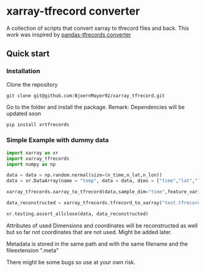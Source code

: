 # xarray-tfrecord converter

A collection of scripts that convert xarray to tfrecord files and back. This work was inspired by [pandas-tfrecords converter](https://github.com/schipiga/pandas-tfrecords)

## Quick start

### Installation
Clone the repository
```
git clone git@github.com:BjoernMayer92/xarray_tfrecord.git
```
Go to the folder and install the package. Remark: Dependencies will be updated soon
```python
pip install xrtfrecords
```

### Simple Example with dummy data
```python
import xarray as xr
import xarray_tfrecords
import numpy as np

data = data = np.random.normal(size=(n_time,n_lat,n_lon))
data = xr.DataArray(name = "temp", data = data, dims = ["time","lat","lon"], coords= {"time":range(n_time),"lat":range(n_lat),"lon":range(n_lon)}).to_dataset()

xarray_tfrecords.xarray_to_tfrecord(data,sample_dim="time",feature_variables = ["temp"],data_path ="test.tfrecord")

data_reconstructed = xarray_tfrecords.tfrecord_to_xarray("test.tfrecord")

xr.testing.assert_allclose(data, data_reconstructed)
```

Attributes of used Dimensions and coordinates will be reconstructed as well but so far not coordinates that are not used. Might be added later.

Metadata is stored in the same path and with the same filename and the fileextension ".meta"

There might be some bugs so use at your own risk.

